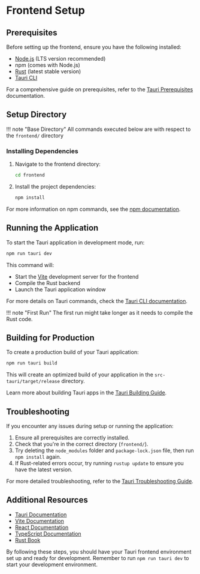 # Frontend Setup

## Prerequisites

Before setting up the frontend, ensure you have the following installed:

- [Node.js](https://nodejs.org/) (LTS version recommended)
- npm (comes with Node.js)
- [Rust](https://www.rust-lang.org/tools/install) (latest stable version)
- [Tauri CLI](https://v2.tauri.app/start/prerequisites/)

For a comprehensive guide on prerequisites, refer to the [Tauri Prerequisites](https://v2.tauri.app/start/prerequisites/) documentation.

## Setup Directory

!!! note "Base Directory"
    All commands executed below are with respect to the `frontend/` directory

### Installing Dependencies

1. Navigate to the frontend directory:
   ```bash
   cd frontend
   ```

2. Install the project dependencies:
   ```bash
   npm install
   ```

For more information on npm commands, see the [npm documentation](https://docs.npmjs.com/).

## Running the Application

To start the Tauri application in development mode, run:

```bash
npm run tauri dev
```

This command will:
- Start the [Vite](https://vitejs.dev/) development server for the frontend
- Compile the Rust backend
- Launch the Tauri application window

For more details on Tauri commands, check the [Tauri CLI documentation](https://tauri.app/v1/api/cli).

!!! note "First Run"
    The first run might take longer as it needs to compile the Rust code.

## Building for Production

To create a production build of your Tauri application:

```bash
npm run tauri build
```

This will create an optimized build of your application in the `src-tauri/target/release` directory.

Learn more about building Tauri apps in the [Tauri Building Guide](https://tauri.app/v1/guides/building/).

## Troubleshooting

If you encounter any issues during setup or running the application:

1. Ensure all prerequisites are correctly installed.
2. Check that you're in the correct directory (`frontend/`).
3. Try deleting the `node_modules` folder and `package-lock.json` file, then run `npm install` again.
4. If Rust-related errors occur, try running `rustup update` to ensure you have the latest version.

For more detailed troubleshooting, refer to the [Tauri Troubleshooting Guide](https://tauri.app/v1/guides/debugging/debugging/).

## Additional Resources

- [Tauri Documentation](https://tauri.app/v1/guides/)
- [Vite Documentation](https://vitejs.dev/guide/)
- [React Documentation](https://reactjs.org/docs/getting-started.html) 
- [TypeScript Documentation](https://www.typescriptlang.org/docs/) 
- [Rust Book](https://doc.rust-lang.org/book/) 

By following these steps, you should have your Tauri frontend environment set up and ready for development. Remember to run `npm run tauri dev` to start your development environment.

